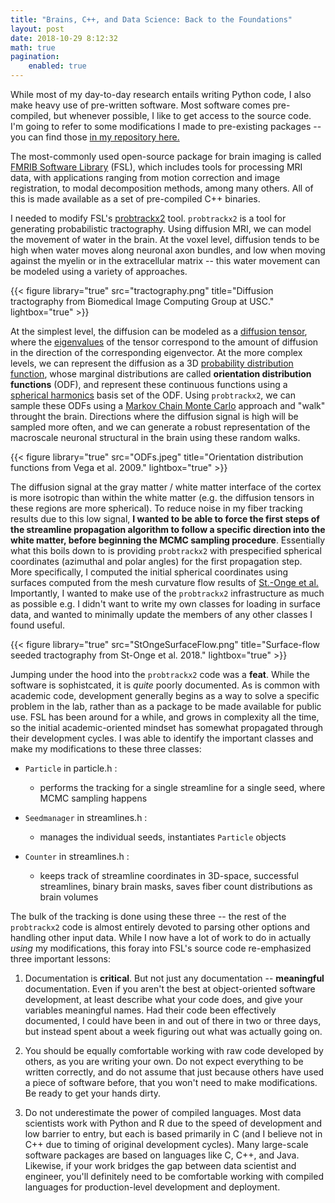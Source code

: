 ```yaml
---
title: "Brains, C++, and Data Science: Back to the Foundations"
layout: post
date: 2018-10-29 8:12:32
math: true
pagination: 
    enabled: true
---
```


While most of my day-to-day research entails writing Python code, I also make heavy use of pre-written software.  Most software comes pre-compiled, but whenever possible, I like to get access to the source code.  I'm going to refer to some modifications I made to pre-existing packages -- you can find those [in my repository here.](https://github.com/kristianeschenburg/ptx3)

The most-commonly used open-source package for brain imaging is called [FMRIB Software Library](https://fsl.fmrib.ox.ac.uk/fsl/fslwiki/FSL) (FSL), which includes tools for processing MRI data, with applications ranging from motion correction and image registration, to modal decomposition methods, among many others.  All of this is made available as a set of pre-compiled C++ binaries.

I needed to modify FSL's [probtrackx2](https://fsl.fmrib.ox.ac.uk/fsl/fslwiki/FDT/UserGuide#PROBTRACKX_-_probabilistic_tracking_with_crossing_fibres) tool.  ```probtrackx2``` is a tool for generating probabilistic tractography.  Using diffusion MRI, we can model the movement of water in the brain.  At the voxel level, diffusion tends to be high when water moves along neuronal axon bundles, and low when moving against the myelin or in the extracellular matrix -- this water movement can be modeled using a variety of approaches.

{{< figure library="true" src="tractography.png" title="Diffusion tractography from Biomedical Image Computing Group at USC." lightbox="true" >}}

At the simplest level, the diffusion can be modeled as a [diffusion tensor](https://en.wikipedia.org/wiki/Tensor), where the [eigenvalues](https://en.wikipedia.org/wiki/Eigenvalues_and_eigenvectors) of the tensor correspond to the amount of diffusion in the direction of the corresponding eigenvector.  At the more complex levels, we can represent the diffusion as a 3D [probability distribution function](https://onlinelibrary.wiley.com/doi/pdf/10.1002/mrm.22365), whose marginal distributions are called **orientation distribution functions** (ODF), and represent these continuous functions using a [spherical harmonics](https://en.wikipedia.org/wiki/Spherical_harmonics) basis set of the ODF.  Using ```probtrackx2```, we can sample these ODFs using a [Markov Chain Monte Carlo](https://en.wikipedia.org/wiki/Markov_chain_Monte_Carlo) approach and "walk" throught the brain.  Directions where the diffusion signal is high will be sampled more often, and we can generate a robust representation of the macroscale neuronal structural in the brain using these random walks.

{{< figure library="true" src="ODFs.jpeg" title="Orientation distribution functions from Vega et al. 2009." lightbox="true" >}}

The diffusion signal at the gray matter / white matter interface of the cortex is more isotropic than within the white matter (e.g. the diffusion tensors in these regions are more spherical).  To reduce noise in my fiber tracking results due to this low signal, **I wanted to be able to force the first steps of the streamline propagation algorithm to follow a specific direction into the white matter, before beginning the MCMC sampling procedure**. Essentially what this boils down to is providing ```probtrackx2``` with prespecified spherical coordinates (azimuthal and polar angles) for the first propagation step.  More specifically, I computed the initial spherical coordinates using surfaces computed from the mesh curvature flow results of [St.-Onge et al.](https://www.sciencedirect.com/science/article/pii/S1053811917310583)  Importantly, I wanted to make use of the ```probtrackx2``` infrastructure as much as possible e.g. I didn't want to write my own classes for loading in surface data, and wanted to minimally update the members of any other classes I found useful.

{{< figure library="true" src="StOngeSurfaceFlow.png" title="Surface-flow seeded tractography from St-Onge et al. 2018." lightbox="true" >}}

Jumping under the hood into the ```probtrackx2``` code was a **feat**.  While the software is sophistcated, it is *quite* poorly documented.  As is common with academic code, development generally begins as a way to solve a specific problem in the lab, rather than as a package to be made available for public use.  FSL has been around for a while, and grows in complexity all the time, so the initial academic-oriented mindset has somewhat propagated through their development cycles.  I was able to identify the important classes and make my modifications to these three classes:

 - ```Particle``` in particle.h :
   - performs the tracking for a single streamline for a single seed, where MCMC sampling happens


 - ```Seedmanager``` in streamlines.h :
   - manages the individual seeds, instantiates ```Particle``` objects


 - ```Counter``` in streamlines.h :
   - keeps track of streamline coordinates in 3D-space, successful streamlines, binary brain masks, saves fiber count distributions as brain volumes

The bulk of the tracking is done using these three -- the rest of the ```probtrackx2``` code is almost entirely devoted to parsing other options and handling other input data.  While I now have a lot of work to do in actually *using* my modifications, this foray into FSL's source code re-emphasized three important lessons:

 1. Documentation is **critical**.  But not just any documentation -- **meaningful** documentation.  Even if you aren't the best at object-oriented software development, at least describe what your code does, and give your variables meaningful names.  Had their code been effectively documented, I could have been in and out of there in two or three days, but instead spent about a week figuring out what was actually going on.

 2. You should be equally comfortable working with raw code developed by others, as you are writing your own.  Do not expect everything to be written correctly, and do not assume that just because others have used a piece of software before, that you won't need to make modifications.  Be ready to get your hands dirty.

 3. Do not underestimate the power of compiled languages.  Most data scientists work with Python and R due to the speed of development and low barrier to entry, but each is based primarily in C (and I believe not in C++ due to timing of original development cycles).  Many large-scale software packages are based on languages like C, C++, and Java.  Likewise, if your work bridges the gap between data scientist and engineer, you'll definitely need to be comfortable working with compiled languages for production-level development and deployment.